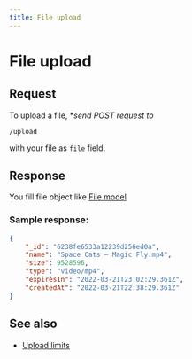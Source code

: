 ```yaml
---
title: File upload
---
```


# File upload

## Request

To upload a file, **send POST request to*

`/upload`

with your file as `file` field.

## Response
You fill file object like [File model](./fileModel)


### Sample response:
```json
{
    "_id": "6238fe6533a12239d256ed0a",
    "name": "Space Cats — Magic Fly.mp4",
    "size": 9528596,
    "type": "video/mp4",
    "expiresIn": "2022-03-21T23:02:29.361Z",
    "createdAt": "2022-03-21T22:38:29.361Z"
}
```

## See also
 - [Upload limits](/limits)
